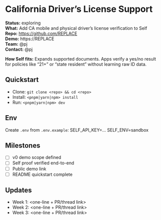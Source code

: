# California Driver’s License Support

**Status:** exploring  
**What:** Add CA mobile and physical driver’s license verification to Self  
**Repo:** https://github.com/REPLACE  
**Demo:** https://REPLACE  
**Team:** @pj  
**Contact:** @pj

**How Self fits:** Expands supported documents. Apps verify a yes/no result for policies like “21+” or “state resident” without learning raw ID data.

## Quickstart

- Clone: `git clone <repo> && cd <repo>`
- Install: `<pnpm|yarn|npm> install`
- Run: `<pnpm|yarn|npm> dev`

## Env

Create `.env` from `.env.example`:
SELF_API_KEY=...
SELF_ENV=sandbox

## Milestones

- [ ] v0 demo scope defined
- [ ] Self proof verified end-to-end
- [ ] Public demo link
- [ ] README quickstart complete

## Updates

- Week 1: <one-line + PR/thread link>
- Week 2: <one-line + PR/thread link>
- Week 3: <one-line + PR/thread link>
